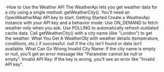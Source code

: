 -How to Use the Weather API
The WeatherApi lets you get weather data for a city using a single method: getWeatherCity(). You’ll need an OpenWeatherMap API key to start.
Getting Started
Create a WeatherApi instance with your API key and a behavior mode:
Use ON_DEMAND to fetch weather only when you ask.
Use POLLING to automatically refresh outdated cache data.
Call getWeatherCity() with a city name (like "London") to get the weather.
What You Get
A WeatherObj with weather details (temperature, conditions, etc.) if successful.
null if the city isn’t found or data isn’t available.
What Can Go Wrong
Invalid City Name: If the city name is empty or null, you’ll get an error message like "Parameter cannot be null or empty".
Invalid API Key: If the key is wrong, you’ll see an error like "Invalid API key".
